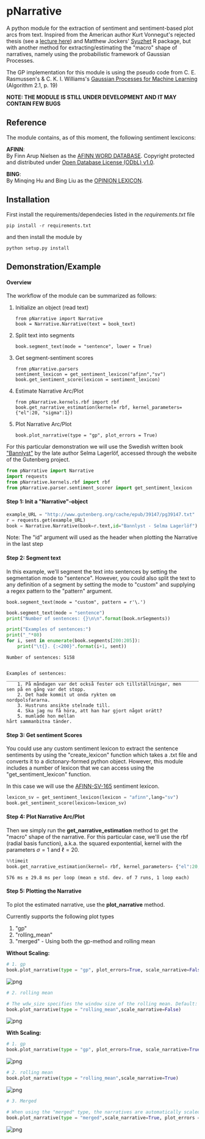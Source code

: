 
# pNarrative


A python module for the extraction of sentiment and sentiment-based plot arcs from text. Inspired from the American author Kurt Vonnegut's rejected thesis (see a [lecture here](https://www.youtube.com/watch?v=oP3c1h8v2ZQ)) and Matthew Jockers' [Syuzhet](https://github.com/mjockers/syuzhet) R package, but with another method for extracting/estimating the "macro" shape of narratives, namely using the probabilistic framework of Gaussian Processes.  


The GP implementation for this module is using the pseudo code from C. E. Rasmussen's & C. K. I. Williams's [Gaussian Processes for Machine Learning](http://www.gaussianprocess.org/gpml/chapters/RW.pdf) (Algorithm 2.1, p. 19)



__NOTE: THE MODULE IS STILL UNDER DEVELOPMENT AND IT MAY CONTAIN FEW BUGS__

## Reference

The module contains, as of this moment, the following sentiment lexcicons:

__AFINN__:  
By Finn Arup Nielsen as the [AFINN WORD DATABASE](http://www2.imm.dtu.dk/pubdb/views/publication_details.php?id=6010). Copyright protected and distributed under
[Open Database License (ODbL) v1.0](http://www.opendatacommons.org/licenses/odbl/1.0/). 

__BING__:  
By Minqing Hu and Bing Liu as the [OPINION LEXICON](https://www.cs.uic.edu/~liub/FBS/sentiment-analysis.html).

## Installation

First install the requirements/dependecies listed in the _requirements.txt_ file

```
pip install -r requirements.txt

```

and then install the module by

```
python setup.py install
```


## Demonstration/Example

#### Overview

The workflow of the module can be summarized as follows:


1. Initialize an object (read text)
    ```
    from pNarrative import Narrative
    book = Narrative.Narrative(text = book_text)
    ```
2. Split text into segments
    ```
    book.segment_text(mode = "sentence", lower = True)
    ```
3. Get segment-sentiment scores
    ```
    from pNarrative.parsers
    sentiment_lexicon = get_sentiment_lexicon("afinn","sv") 
    book.get_sentiment_score(lexicon = sentiment_lexicon)
    ```
4. Estimate Narrative Arc/Plot
    ```
    from pNarrative.kernels.rbf import rbf
    book.get_narrative_estimation(kernel= rbf, kernel_parameters= {"el":20, "sigma":1})
    ```
5. Plot Narrative Arc/Plot
    ```
    book.plot_narrative(type = "gp", plot_errors = True)
    ```
    
    
For this particular demonstration we will use the Swedish written book ["Bannlyst"](http://www.gutenberg.org/cache/epub/39147/pg39147.txt) by the late author Selma Lagerlöf, accessed through the website of the Gutenberg project.  


```python
from pNarrative import Narrative
import requests
from pNarrative.kernels.rbf import rbf
from pNarrative.parser.sentiment_scorer import get_sentiment_lexicon
```

#### __Step 1:__ Init a "Narrative"-object


```python
example_URL = "http://www.gutenberg.org/cache/epub/39147/pg39147.txt"
r = requests.get(example_URL)
book = Narrative.Narrative(book=r.text,id="Bannlyst - Selma Lagerlöf") 
```

Note: The "id" argument will used as the header when plotting the Narrative in the last step

#### __Step 2:__ Segment text  

In this example, we'll segment the text into sentences by setting the segmentation mode to "sentence". However, you could also split the text to any definition of a segment by setting the mode to "custom" and supplying a regex pattern to the "pattern" argument.

```
book.segment_text(mode = "custom", pattern = r'\.')
```



```python
book.segment_text(mode = "sentence")
print("Number of sentences: {}\n\n".format(book.nrSegments))

print("Examples of sentences:")
print("_"*80)
for i, sent in enumerate(book.segments[200:205]):
    print("\t{}. {:<200}".format(i+1, sent))
```

    Number of sentences: 5158
    
    
    Examples of sentences:
    ________________________________________________________________________________
    	1. På måndagen var det också fester och tillställningar, men
    sen på en gång var det stopp.                                                                                                                
    	2. Det hade kommit ut onda rykten om
    nordpolsfararna.                                                                                                                                                     
    	3. Hustruns ansikte stelnade till.                                                                                                                                                                         
    	4. Ska jag nu få höra, att han har gjort något orätt?                                                                                                                                                      
    	5. mumlade hon mellan
    hårt sammanbitna tänder.                                                                                                                                                            


#### __Step 3:__ Get sentiment Scores  

You could use any custom sentiment lexicon to extract the sentence sentiments by using the "create_lexicon" function which takes a .txt file and converts it to a dictonary-formed python object. However, this module includes a number of lexicon that we can access using the "get_sentiment_lexicon" function. 

In this case we will use the [AFINN-SV-165](https://github.com/fnielsen/afinn/blob/master/afinn/data/AFINN-sv-165.txt) sentiment lexicon. 


```python
lexicon_sv = get_sentiment_lexicon(lexicon = "afinn",lang="sv")
book.get_sentiment_score(lexicon=lexicon_sv)
```

#### __Step 4:__  Plot Narrative Arc/Plot

Then we simply run the __get\_narrative\_estimation__  method to get the "macro" shape of the narrative. For this particular case, we'll use the rbf (radial basis function), a.k.a. the squared expontential, kernel with the parameters $\sigma = 1$ and $\ell = 20$. 


```python
%%timeit
book.get_narrative_estimation(kernel= rbf, kernel_parameters= {"el":20, "sigma":1})
```

    576 ms ± 29.8 ms per loop (mean ± std. dev. of 7 runs, 1 loop each)


#### __Step 5:__ Plotting the Narrative

To plot the estimated narrative, use the __plot\_narrative__ method. 

Currently supports the following plot types

1. "gp"
2. "rolling_mean"
3. "merged" - Using both the gp-method and rolling mean

__Without Scaling:__




```python
# 1. gp
book.plot_narrative(type = "gp", plot_errors=True, scale_narrative=False)
```


![png](figures/output_12_0.png)



```python
# 2. rolling mean

# The wdw_size specifies the window size of the rolling mean. Default: 10 percent of the length of the vector
book.plot_narrative(type = "rolling_mean",scale_narrative=False)
```


![png](figures/output_13_0.png)



__With Scaling:__


```python
# 1. gp
book.plot_narrative(type = "gp", plot_errors=True, scale_narrative=True)
```


![png](figures/output_15_0.png)



```python
# 2. rolling mean
book.plot_narrative(type = "rolling_mean",scale_narrative=True)
```


![png](figures/output_16_0.png)



```python
# 3. Merged

# When using the "merged" type, the narratives are automatically scaled 
book.plot_narrative(type = "merged",scale_narrative=True, plot_errors = True)
```


![png](figures/output_17_0.png)

